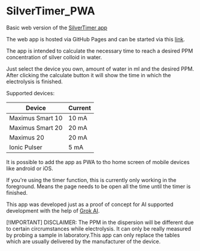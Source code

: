 # SilverTimer_PWA

Basic web version of the [SilverTimer app](https://www.holzapfel-online.de/silvertimer/)

The web app is hosted via GitHub Pages and can be started via this [link](https://ceotjoe.github.io/SilverTimer_PWA/).

The app is intended to calculate the necessary time to reach a desired PPM concentration of silver colloid in water.

Just select the device you own, amount of water in ml and the desired PPM. After clicking the calculate button it will show the time in which the electrolysis is finished.

Supported devices:

|Device|Current|
|---|---|
|Maximus Smart 10|10 mA|
|Maximus Smart 20|20 mA|
|Maximus 20|20 mA|
|Ionic Pulser|5 mA|

It is possible to add the app as PWA to tho home screen of mobile devices like android or iOS.

If you're using the timer function, this is currently only working in the foreground. Means the page needs to be open all the time until the timer is finished.

This app was developed just as a proof of concept for AI supported development with the help of [Grok AI](https://grok.com). 

[!IMPORTANT]
DISCLAIMER: The PPM in the dispersion will be different due to certain circrumstances while electrolysis. It can only be really measured by probing a sample in laboratory.This app can only replace the tables which are usually delivered by the manufacturer of the device.
